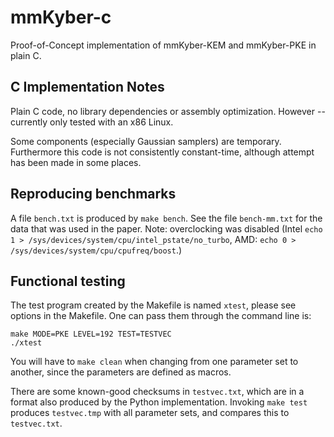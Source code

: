 #   mmKyber-c

Proof-of-Concept implementation of mmKyber-KEM and mmKyber-PKE in plain C.


##  C Implementation Notes

Plain C code, no library dependencies or assembly optimization.
However -- currently only tested with an x86 Linux.

Some components (especially Gaussian samplers) are temporary.
Furthermore this code is not consistently constant-time, although
attempt has been made in some places.


##  Reproducing benchmarks

A file `bench.txt` is produced by `make bench`. See the file `bench-mm.txt`
for the data that was used in the paper. Note: overclocking was disabled
(Intel `echo 1 > /sys/devices/system/cpu/intel_pstate/no_turbo`, AMD: `echo 0 > /sys/devices/system/cpu/cpufreq/boost`.)


##  Functional testing

The test program created by the Makefile is named `xtest`, please see options
in the Makefile. One can pass them through the command line is:

```
make MODE=PKE LEVEL=192 TEST=TESTVEC
./xtest
```

You will have to `make clean` when changing from one parameter set to another,
since the parameters are defined as macros.

There are some known-good checksums in `testvec.txt`, which are in a format
also produced by the Python implementation. Invoking `make test` produces
`testvec.tmp` with all parameter sets, and compares this to `testvec.txt`.

